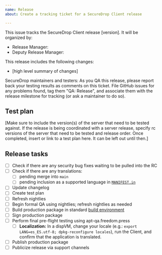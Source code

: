 ```yaml
---
name: Release
about: Create a tracking ticket for a SecureDrop Client release

---
```


This issue tracks the SecureDrop Client release [version]. It will be organized by:

- Release Manager:
- Deputy Release Manager:

This release includes the following changes:
- [high level summary of changes]

SecureDrop maintainers and testers: As you QA this release, please report back your testing results as comments on this ticket. File GitHub issues for any problems found, tag them "QA: Release", and associate them with the release milestone for tracking (or ask a maintainer to do so).

## Test plan

[Make sure to include the version(s) of the server that need to be tested against. If the release is being coordinated with a server release, specify rc versions of the server that need to be tested and release order. Once completed, insert or link to a test plan here. It can be left out until then.]

## Release tasks

- [ ] Check if there are any security bug fixes waiting to be pulled into the RC
- [ ] Check if there are any translations:
    - [ ] pending merge into `main`
    - [ ] pending inclusion as a supported language in [`MANIFEST.in`](https://github.com/freedomofpress/securedrop-client/blob/main/MANIFEST.in)
- [ ] Update changelog
- [ ] Create test plan
- [ ] Refresh nightlies
- [ ] Begin formal QA using nightlies; refresh nightlies as needed
- [ ] Build production package in standard [build environment](https://github.com/freedomofpress/securedrop-builder/wiki/FAQ#how-do-i-create-a-local-environment-suitable-for-building-packages)
- [ ] Sign production package
- [ ] Perform final pre-flight testing using apt-qa.freedom.press
  - [ ] **Localization:** In a dispVM, change your locale (e.g.: `export LANG=es_ES.utf-8; dpkg-reconfigure locales`), run the Client, and confirm that the application is translated.
- [ ] Publish production package
- [ ] Publicize release via support channels

